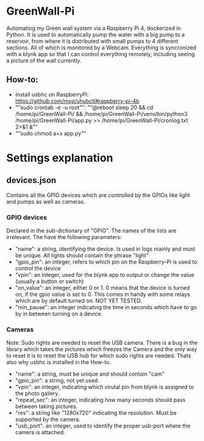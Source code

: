 # GreenWall-Pi
Automating my Green wall system via a Raspberry Pi 4, dockerized in Python. It is used to automatically pump the water with a big pump to a reservoir, from where it is distributed with small pumps to 4 different sections. All of which is monitored by a Webcam.
Everything is syncronized with a blynk app so that I can control everything remotely, including seeing a picture of the wall currently.

## How-to:
- Install usbhc on RaspberryPi: https://github.com/mvp/uhubctl#raspberry-pi-4b
- ""sudo crontab -e -u root"": ""@reboot sleep 20 && cd /home/pi/GreenWall-Pi/ && /home/pi/GreenWall-Pi/venv/bin/python3 /home/pi/GreenWall-Pi/app.py >> /home/pi/GreenWall-Pi/cronlog.txt 2>&1 &""
- ""sudo chmod a+x app.py""

# Settings explanation

## devices.json

Contains all the GPIO devices which are controlled by the GPIOs like light and pumps as well as cameras.

### GPIO devices

Declared in the sub-dictionary of "GPIO". The names of the lists are irrelevant. The have the following parameters:
- "name": a string, identifying the device. Is used in logs mainly and must be unique. All lights should contain the phrase "light"
- "gpio_pin": an integer, refers to which pin on the Raspberry-Pi is used to control the device
- "vpin": an integer, used for the blynk app to output or change the value (usually a button or switch)
- "on_value": an integer, either 0 or 1. 0 means that the device is turned on, if the gpio value is set to 0. This comes in handy with some relays which are by default turned on. NOT YET TESTED.
- "min_pause": an integer indicating the time in seconds which have to go by in between turning on a device.


### Cameras

Note: Sudo rights are needed to reset the USB camera. There is a bug in the library which takes the pictures which freezes the Camera and the only way to reset it is to reset the USB hub for which sudo rights are needed. Thats also why usbhc is installed in the How-to.
- "name": a string, must be unique and should contain "cam"
- "gpio_pin": a string, not yet used.
- "vpin": an integer, indicating which virutal pin from blynk is assigned to the photo gallery.
- "repeat_sec": an integer, indicating how many seconds should pass between taking pictures.
- "res": a string like "1280x720" indicating the resolution. Must be supported by the camera.
- "usb_port": an integer, used to identify the proper usb-port where the camera is attached.